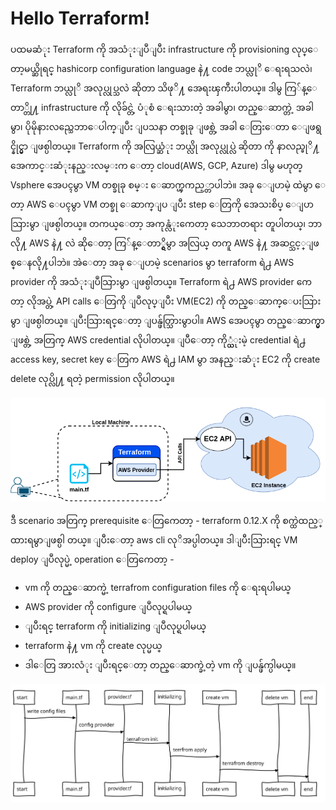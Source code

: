 # Hello Terraform!

ပထမဆံုး Terraform ကို အသံုးျပဳျပီး infrastructure ကို provisioning လုပ္ေတာ့မယ္ဆိုရင္ hashicorp configuration language နဲ႔  code ဘယ္လုိ ေရးရသလဲ၊ Terraform ဘယ္လုိ အလုပ္လုပ္သလဲ ဆိုတာ သိဖုိ႔ အေရးၾကီးပါတယ္။ ဒါမွ ကြ်န္ေတာ္တို႔ infrastructure ကို လိုခ်င္တဲ့ ပံုစံ ေရးသားတဲ့ အခါမွာ၊ တည္ေဆာက္တဲ့ အခါမွာ၊ ပိုမိုနားလည္သေဘာေပါက္ျပီး ျပသနာ တစ္ခုခု ျဖစ္တဲ့ အခါ ေတြးေတာ ေျဖရွင္နိုင္မွာ ျဖစ္ပါတယ္။ Terraform ကို အလြယ္ဆံုး ဘယ္လို အလုပ္လုပ္လဲ ဆိုတာ ကို နာလည္ဖုိ႔ အေကာင္းဆံုးနည္းလမ္းက ေတာ့ cloud\(AWS, GCP, Azure\) ဒါမွ မဟုတ္ Vsphere အေပၚမွာ VM တစ္ခုခု စမ္း ေဆာက္ၾကည့္တာပါဘဲ။ အခု ေျပာမဲ့ ထဲမွာ ေတာ့ AWS ေပၚမွာ VM တစ္ခု ေဆာက္ျပ ျပီး step ေတြကို အေသးစိပ္ ေျပာသြားမွာ ျဖစ္ပါတယ္။ တကယ္ေတာ့ အကုန္လံုးကေတာ့ သေဘာတရား တူပါတယ္၊ ဘာလို႔ AWS နဲ႔ လဲ ဆိုေတာ့ ကြ်န္ေတာ္ရွိမွာ အလြယ္ တကူ AWS နဲ႔ အဆင္သင့္ျဖစ္ေနလို႔ပါဘဲ။ အဲေတာ့ အခု ေျပာမဲ့ scenarios မွာ terraform ရဲ႕ AWS provider ကို အသံုးျပဳသြားမွာ ျဖစ္ပါတယ္။ Terraform ရဲ႕ AWS provider ကေတာ့ လိုအပ္တဲ့ API calls ေတြကို ျပဳလုပ္ျပီး VM\(EC2\) ကို တည္ေဆာက္ေပးသြားမွာ ျဖစ္ပါတယ္။ ျပီးသြားရင္ေတာ့ ျပန္ဖ်တ္သြားမွာပါ။ AWS အေပၚမွာ တည္ေဆာက္မွာ ျဖစ္တဲ့ အတြက္  AWS credential လိုပါတယ္။ ျပီေတာ့  ကို္ယ္သံုးမဲ့ credential ရဲ႕ access key, secret key ေတြက AWS ရဲ႕ IAM မွာ အနည္းဆံုး EC2 ကို create delete လုပ္လို႔ ရတဲ့ permission  လိုပါတယ္။ 

![](../.gitbook/assets/hello-terraform-aws.png)

ဒီ scenario အတြက္ prerequisite ေတြကေတာ့ - terraform 0.12.X ကို စက္ထဲထည့္ ထားရမွာျဖစ္ပါ တယ္။ ျပီးေတာ့ aws cli လုိအပ္ပါတယ္။ ဒါျပီးသြားရင္ VM deploy ျပဳလုပ္မဲ့ operation ေတြကေတာ့ - 

* vm  ကို တည္ေဆာက္မဲ့ terrafrom configuration files ကို ေရးရပါမယ္
* AWS provider ကို configure ျပဳလုပ္ရပါမယ္
* ျပီးရင္ terraform ကို initializing ျပဳလုပ္ရပါမယ္
* terraform နဲ႔ vm ကို create လုပ္မယ္
* ဒါေတြ အားလံုး ျပီးရင္ေတာ့ တည္ေဆာက္ခဲ့တဲ့ vm ကို ျပန္ဖ်က္ပါမယ္။

![visualized sequence of operations](../.gitbook/assets/diagram-2.svg)





